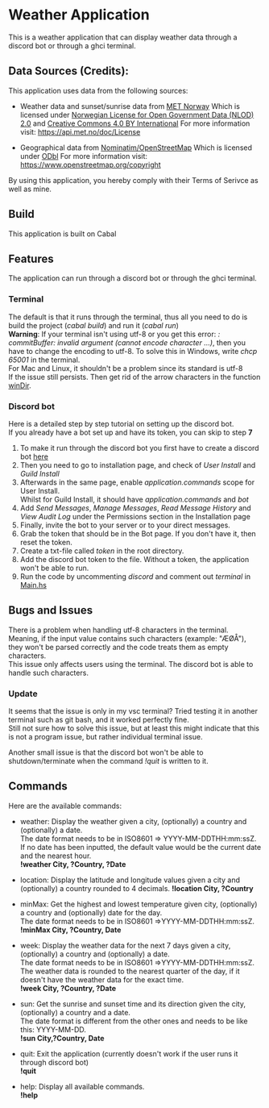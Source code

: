# Weather Application
This is a weather application that can display weather data through a discord bot or through a ghci terminal.

## Data Sources (Credits):
  This application uses data from the following sources:
  - Weather data and sunset/sunrise data from [MET Norway](https://www.met.no/)
    Which is licensed under [Norwegian License for Open Government Data (NLOD) 2.0](https://data.norge.no/nlod/en/2.0) and [Creative Commons 4.0 BY International](https://creativecommons.org/licenses/by/4.0/)
    For more information visit: https://api.met.no/doc/License

  - Geographical data from [Nominatim/OpenStreetMap](https://nominatim.org/)
    Which is licensed under [ODbl](https://opendatacommons.org/licenses/odbl/)
    For more information visit: https://www.openstreetmap.org/copyright

  By using this application, you hereby comply with their Terms of Serivce as well as mine.

## Build
This application is built on Cabal

## Features
The application can run through a discord bot or through the ghci terminal.
### Terminal
The default is that it runs through the terminal, thus all you need to do is build the project (*cabal build*) and run it (*cabal run*)  
**Warning**: If your terminal isn't using utf-8 or you get this error: *<stdout>: commitBuffer: invalid argument (cannot encode character ...)*, then you have to change the encoding to utf-8. To solve this in Windows,  write *chcp 65001* in the terminal.  
For Mac and Linux, it shouldn't be a problem since its standard is utf-8  
If the issue still persists. Then get rid of the arrow characters in the function [winDir](app\Types.hs).
### Discord bot
Here is a detailed step by step tutorial on setting up the discord bot.  
If you already have a bot set up and have its token, you can skip to step **7**
1. To make it run through the discord bot you first have to create a discord bot [here](https://discord.com/developers/applications)
2. Then you need to go to installation page, and check of *User Install* and *Guild Install*
3. Afterwards in the same page, enable *application.commands* scope for User Install.  
   Whilst for Guild Install, it should have *application.commands* and *bot*
4. Add *Send Messages*, *Manage Messages*, *Read Message History* and *View Audit Log* under the Permissions section in the Installation page
5. Finally, invite the bot to your server or to your direct messages.
6. Grab the token that should be in the Bot page. If you don't have it, then reset the token.
7. Create a txt-file called *token* in the root directory. 
8. Add the discord bot token to the file. Without a token, the application won't be able to run.
9. Run the code by uncommenting *discord* and comment out *terminal* in [Main.hs](app/Main.hs)

## Bugs and Issues  
There is a problem when handling utf-8 characters in the terminal.  
Meaning, if the input value contains such characters (example: "ÆØÅ"), they won't be parsed correctly and the code treats them as empty characters.  
This issue only affects users using the terminal. The discord bot is able to handle such characters.
### Update  
It seems that the issue is only in my vsc terminal? Tried testing it in another terminal such as git bash, and it worked perfectly fine.  
Still not sure how to solve this issue, but at least this might indicate that this is not a program issue, but rather individual terminal issue.  

Another small issue is that the discord bot won't be able to shutdown/terminate when the command *!quit* is written to it.  

## Commands
Here are the available commands:
- weather: Display the weather given a city, (optionally) a country and (optionally) a date.  
  The date format needs to be in ISO8601 => YYYY-MM-DDTHH:mm:ssZ.  
  If no date has been inputted, the default value would be the current date and the nearest hour.  
**!weather City, ?Country, ?Date**

- location: Display the latitude and longitude values given a city and (optionally) a country rounded to 4 decimals.
**!location City, ?Country**

- minMax: Get the highest and lowest temperature given city, (optionally) a country and (optionally) date for the day.  
  The date format needs to be in ISO8601 =>YYYY-MM-DDTHH:mm:ssZ.      
**!minMax City, ?Country, Date**

- week: Display the weather data for the next 7 days given a city, (optionally) a country and (optionally) a date.  
  The date format needs to be in ISO8601 =>YYYY-MM-DDTHH:mm:ssZ.  
  The weather data is rounded to the nearest quarter of the day, if it doesn't have the weather data for the exact time.  
**!week City, ?Country, ?Date**

- sun: Get the sunrise and sunset time and its direction given the city, (optionally) a country and a date.  
  The date format is different from the other ones and needs to be like this: YYYY-MM-DD.  
**!sun City,?Country, Date**

- quit: Exit the application (currently doesn't work if the user runs it through discord bot)  
**!quit**
- help: Display all available commands.  
  **!help**
